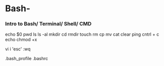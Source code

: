 # Bash-
### Intro to Bash/ Terminal/ Shell/ CMD

echo $0
pwd
ls
ls -al
mkdir
cd
rmdir
touch
rm
cp
mv
cat 
clear
ping
cntrl + c
echo
chmod +x

vi
i
'esc' :wq

.bash_profile
.bashrc
